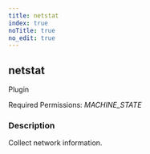 ```yaml
---
title: netstat
index: true
noTitle: true
no_edit: true
---
```




<div class="vql_item"></div>


## netstat
<span class='vql_type pull-right page-header'>Plugin</span>


Required Permissions: 
<i class="linkcolour label pull-right label-success">MACHINE_STATE</i>

### Description

Collect network information.

